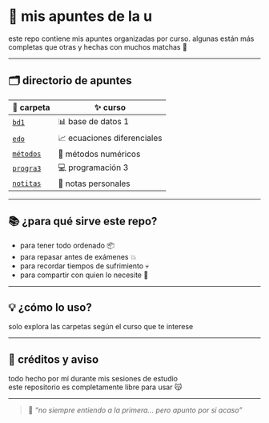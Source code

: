 # 🌱 mis apuntes de la u 

este repo contiene mis apuntes organizadas por curso. algunas están más completas que otras y hechas con muchos matchas 🍵

---

## 🗂️ directorio de apuntes

| 📁 carpeta | ✨ curso |
|----------------|--------------------|
| [`bd1`](./bd1) | 📊 base de datos 1 |
| [`edo`](./edo) | 📈 ecuaciones diferenciales |
| [`métodos`](./métodos) | 🔢 métodos numéricos |
| [`progra3`](./progra3) | 💻 programación 3 |
| [`notitas`](./notitas) | 🧠 notas personales |

---

## 📚 ¿para qué sirve este repo?

- para tener todo ordenado 📦
- para repasar antes de exámenes 💥 
- para recordar tiempos de sufrimiento 💀
- para compartir con quien lo necesite 🫶 

---

## 💡 ¿cómo lo uso?

solo explora las carpetas según el curso que te interese

---

## 🙌 créditos y aviso

todo hecho por mí durante mis sesiones de estudio  
este repositorio es completamente libre para usar 😽

---

> 🧃 *“no siempre entiendo a la primera... pero apunto por si acaso”*

